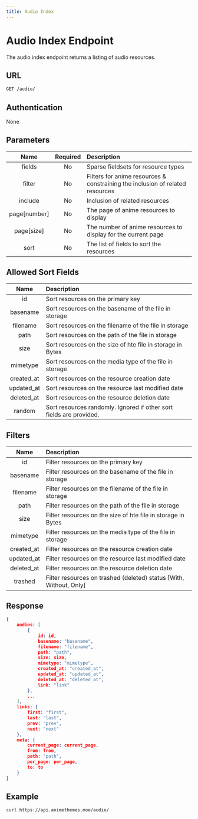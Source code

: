 ```yaml
---
title: Audio Index
---
```


# Audio Index Endpoint

The audio index endpoint returns a listing of audio resources.

## URL

```sh
GET /audio/
```

## Authentication

None

## Parameters

| Name         | Required | Description                                                                   |
| :----------: | :------: | :---------------------------------------------------------------------------- |
| fields       | No       | Sparse fieldsets for resource types                                           |
| filter       | No       | Filters for anime resources & constraining the inclusion of related resources |
| include      | No       | Inclusion of related resources                                                |
| page[number] | No       | The page of anime resources to display                                        |
| page[size]   | No       | The number of anime resources to display for the current page                 |
| sort         | No       | The list of fields to sort the resources                                      |

## Allowed Sort Fields

|    Name    | Description                                                         |
| :--------: | :------------------------------------------------------------------ |
| id         | Sort resources on the primary key                                   |
| basename   | Sort resources on the basename of the file in storage               |
| filename   | Sort resources on the filename of the file in storage               |
| path       | Sort resources on the path of the file in storage                   |
| size       | Sort resources on the size of hte file in storage in Bytes          |
| mimetype   | Sort resources on the media type of the file in storage             |
| created_at | Sort resources on the resource creation date                        |
| updated_at | Sort resources on the resource last modified date                   |
| deleted_at | Sort resources on the resource deletion date                        |
| random     | Sort resources randomly. Ignored if other sort fields are provided. |

## Filters

|    Name    | Description                                                        |
| :--------: | :----------------------------------------------------------------- |
| id         | Filter resources on the primary key                                |
| basename   | Filter resources on the basename of the file in storage            |
| filename   | Filter resources on the filename of the file in storage            |
| path       | Filter resources on the path of the file in storage                |
| size       | Filter resources on the size of hte file in storage in Bytes       |
| mimetype   | Filter resources on the media type of the file in storage          |
| created_at | Filter resources on the resource creation date                     |
| updated_at | Filter resources on the resource last modified date                |
| deleted_at | Filter resources on the resource deletion date                     |
| trashed    | Filter resources on trashed (deleted) status [With, Without, Only] |

## Response

```json
{
    audios: [
        {
            id: id,
            basename: "basename",
            filename: "filename",
            path: "path",
            size: size,
            mimetype: "mimetype",
            created_at: "created_at",
            updated_at: "updated_at",
            deleted_at: "deleted_at",
            link: "link"
        },
        ...
    ],
    links: {
        first: "first",
        last: "last",
        prev: "prev",
        next: "next"
    },
    meta: {
        current_page: current_page,
        from: from,
        path: "path",
        per_page: per_page,
        to: to
    }
}
```

## Example

```bash
curl https://api.animethemes.moe/audio/
```
